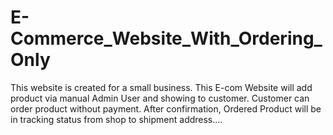 # E-Commerce_Website_With_Ordering_Only
This website is created for a small business. This E-com Website will add product via manual Admin User and showing to customer. Customer can order product without payment. After confirmation, Ordered Product will be in tracking status from shop to shipment address....
